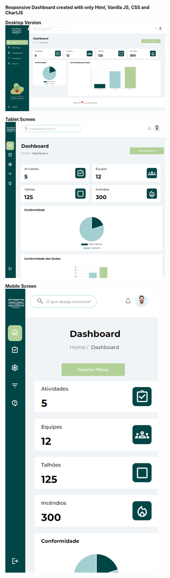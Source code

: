 **Responsive Dashboard created with only Html, Vanilla JS, CSS and ChartJS**

**Desktop Version**
![Screenshot of the Program - Desktop Version](img/ss_dashboard_desktop.png "Screenshot of the Program - Desktop Version")

**Tablet Screen**
![Screenshot of the Program - Tablet Version](img/ss_dashboard_tablet.png "Screenshot of the Program - Tablet Version")

**Mobile Screen**
![Screenshot of the Program - Mobile Version](img/ss_dashboard_mobile.png "Screenshot of the Program - Mobile Version")
